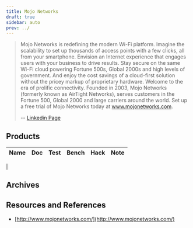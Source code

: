 ```yaml
---
title: Mojo Networks
draft: true
sidebar: auto
prev: ../
---
```


> Mojo Networks is redefining the modern Wi-Fi platform. Imagine the
> scalability to set up thousands of access points with a few clicks,
> all from your smartphone. Envision an Internet experience that
> engages users with your business to drive results. Stay secure on
> the same Wi-Fi cloud powering Fortune 500s, Global 2000s and high
> levels of government. And enjoy the cost savings of a cloud-first
> solution without the pricey markup of proprietary hardware. Welcome
> to the era of prolific connectivity. Founded in 2003, Mojo Networks
> (formerly known as AirTight Networks), serves customers in the
> Fortune 500, Global 2000 and large carriers around the world. Set up
> a free trial of Mojo Networks today at www.mojonetworks.com.
>
> -- [Linkedin Page](https://www.linkedin.com/company/airtight-networks/about/)

## Products

| Name                      | Doc | Test | Bench | Hack | Note |
|---------------------------|-----|------|-------|------|------|
|

## Archives

## Resources and References

 * [http://www.mojonetworks.com/](http://www.mojonetworks.com/)
 
